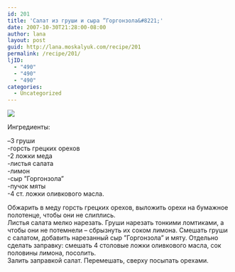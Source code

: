 ```yaml
---
id: 201
title: 'Салат из груши и сыра ”Горгонзола&#8221;'
date: 2007-10-30T21:28:00-08:00
author: lana
layout: post
guid: http://lana.moskalyuk.com/recipe/201
permalink: /recipe/201/
ljID:
  - "490"
  - "490"
  - "490"
categories:
  - Uncategorized
---
```

![](http://farm3.static.flickr.com/2269/1806566057_8f396af345.jpg?v=0) 

<p class="MsoNormal">
  Ингредиенты:
</p>

<p class="MsoNormal">
  &#8211;<span lang="RU">3 груши<br />-горсть грецких орехов<br />-2 ложки меда<br />-листья салата<br />-лимон<br />-сыр ”Горгонзола&#8221;<br />-пучок мяты<br />-4 ст. ложки оливкового масла.</span>
</p>

<p class="MsoNormal">
  <span lang="RU"></span>Обжарить в меду горсть грецких орехов, выложить орехи на бумажное полотенце, чтобы они не слиплись.<br /> Листья салата мелко нарезать. Груши нарезать тонкими ломтиками, а чтобы они не потемнели &#8211; сбрызнуть их соком лимона. <span lang="RU">Смешать груши с салатом, добавить нарезанный сыр ”Горгонзола&#8221; и мяту. Отдельно сделать заправку: смешать 4 столовые ложки оливкового масла, сок половины лимона, посолить. <br /> Залить заправкой салат. Перемешать, сверху посыпать орехами.</span>
</p>

<p class="MsoNormal">
  <img alt="" src="http://farm3.static.flickr.com/2201/1807415614_e25ae51a0a.jpg?v=0" /><span lang="RU"></span>
</p>